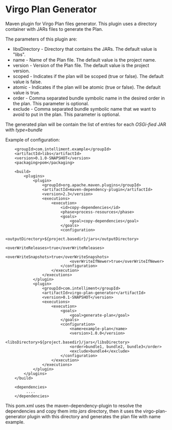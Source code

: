 Virgo Plan Generator
====================

Maven plugin for Virgo Plan files generator. This plugin uses a directory container with JARs files to generate the Plan.

The parameters of this plugin are:

* libsDirectory - Directory that contains the JARs. The default value is "libs". 
* name - Name of the Plan file. The default value is the project name.
* version - Version of the Plan file. The default value is the project version.
* scoped - Indicates if the plan will be scoped (true or false). The default value is false.
* atomic - Indicates if the plan will be atomic (true or false). The default value is true.
* order - Comma separated bundle symbolic name in the desired order in the plan. This parameter is optional.
* exclude - Comma separated bundle symbolic name that we want to avoid to put in the plan. This parameter is optional.

The generated plan will be contain the list of entries for each _OSGi-fied_ JAR with _type=bundle_

Example of configuration:

		<groupId>com.intelliment.example</groupId>
		<artifactId>libs</artifactId>
		<version>0.1.0-SNAPSHOT</version>
		<packaging>pom</packaging>
		
		<build>
			<plugins>
				<plugin>
					<groupId>org.apache.maven.plugins</groupId>
					<artifactId>maven-dependency-plugin</artifactId>
					<version>2.3</version>
					<executions>
						<execution>
							<id>copy-dependencies</id>
							<phase>process-resources</phase>
							<goals>
								<goal>copy-dependencies</goal>
							</goals>
							<configuration>
								<outputDirectory>${project.basedir}/jars</outputDirectory>
								<overWriteReleases>true</overWriteReleases>
								<overWriteSnapshots>true</overWriteSnapshots>
								<overWriteIfNewer>true</overWriteIfNewer>
							</configuration>
						</execution>
					</executions>
				</plugin>
				<plugin>
					<groupId>com.intelliment</groupId>
					<artifactId>virgo-plan-generator</artifactId>
					<version>0.1-SNAPSHOT</version>
					<executions>
						<execution>
							<goals>
								<goal>generate-plan</goal>
							</goals>
							<configuration>
								<name>example-plan</name>
								<version>1.0.0</version>
								<libsDirectory>${project.basedir}/jars</libsDirectory>
								<order>bundle1, bundle2, bundle3</order>
								<exclude>bundle4</exclude>
							</configuration>
						</execution>
					</executions>
				</plugin>
			</plugins>
		</build>
		
		<dependencies>
			 ....
		</dependencies>
		
This pom.xml uses the maven-dependency-plugin to resolve the dependencies and copy them into _jars_ directory, then it uses 
the virgo-plan-generator plugin with this directory and generates the plan file with name example.  
